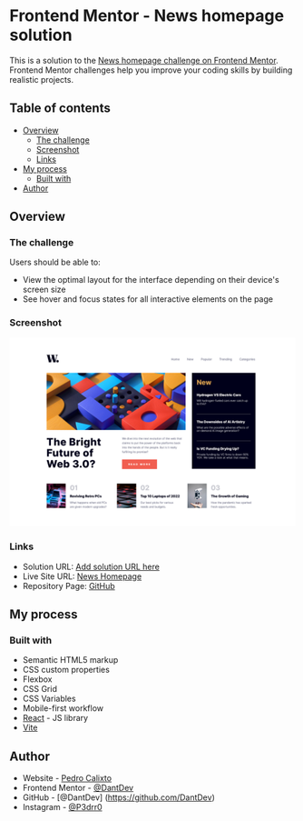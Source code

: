 # Frontend Mentor - News homepage solution

This is a solution to the [News homepage challenge on Frontend Mentor](https://www.frontendmentor.io/challenges/news-homepage-H6SWTa1MFl). Frontend Mentor challenges help you improve your coding skills by building realistic projects.

## Table of contents

- [Overview](#overview)
  - [The challenge](#the-challenge)
  - [Screenshot](#screenshot)
  - [Links](#links)
- [My process](#my-process)
  - [Built with](#built-with)
- [Author](#author)

## Overview

### The challenge

Users should be able to:

- View the optimal layout for the interface depending on their device's screen size
- See hover and focus states for all interactive elements on the page

### Screenshot

![](./Screenshot.png)

### Links

- Solution URL: [Add solution URL here](https://your-solution-url.com)
- Live Site URL: [News Homepage](https://remarkable-marzipan-76ed08.netlify.app/)
- Repository Page: [GitHub](https://github.com/DantDev/news-homepage)

## My process

### Built with

- Semantic HTML5 markup
- CSS custom properties
- Flexbox
- CSS Grid
- CSS Variables
- Mobile-first workflow
- [React](https://reactjs.org/) - JS library
- [Vite](https://vitejs.dev/)

## Author

- Website - [Pedro Calixto](https://wondrous-chaja-b0f2e7.netlify.app/)
- Frontend Mentor - [@DantDev](https://www.frontendmentor.io/profile/DantDev)
- GitHub - [@DantDev] (https://github.com/DantDev)
- Instagram - [@P3drr0](https://www.instagram.com/p3drr0)
